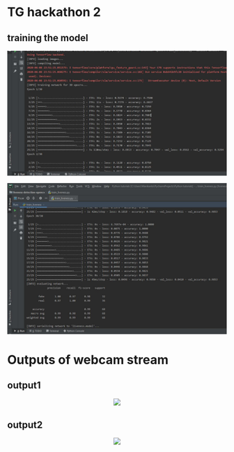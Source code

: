 # TG hackathon 2
## training the model
 <p align="center">
   <img src="train1.JPG">
  </p>

 <p align="center">
   <img src="train2.JPG">
  </p>

# Outputs of webcam stream
## output1
 <p align="center">
   <img src="output1.gif">
  </p>
  
## output2
 <p align="center">
   <img src="output2.gif">
  </p>
